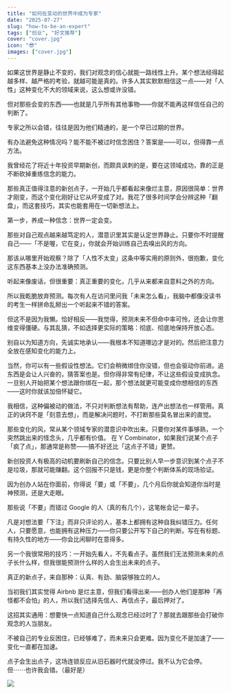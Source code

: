 ```yaml
---
title: "如何在变动的世界中成为专家"
date: "2025-07-27"
slug: "how-to-be-an-expert"
tags: ["创业", "好文推荐"]
cover: "cover.jpg"
icon: "😎"
images: ["cover.jpg"]
---
```

如果这世界是静止不变的，我们对观念的信心就能一路线性上升。某个想法经得起越多样、越严格的考验，就越可能是真的。许多人其实默默相信这一点——对「人性」这种变化不大的领域来说，这么想或许没错。



但对那些会变的东西——也就是几乎所有其他事物——你就不能再这样信任自己的判断了。



专家之所以会错，往往是因为他们精通的，是一个早已过期的世界。



有办法避免这种情况吗？能不能不被过时信念困住？答案是——可以，但得靠一点方法。



我曾经花了将近十年投资早期新创，而颇具讽刺的是，要在这领域成功，靠的正是不断砍掉重练信念的能力。



那些真正值得注意的新创点子，一开始几乎都看起来像烂主意，原因很简单：世界才刚变，而这个变化刚好让它从坏变成了对。我花了很多时间学会分辨这种「翻盘」，而这套技巧，其实也能套用在一切新想法上。



第一步，养成一种信念：世界一定会变。



那些对自己观点越来越笃定的人，潜意识里其实是认定世界静止。只要你不时提醒自己——「不是喔，它在变」，你就会开始训练自己去嗅出风的方向。



那该从哪里开始观察？除了「人性不太变」这条中等实用的原则外，很抱歉，变化这东西基本上没办法准确预测。



听起来像废话，但很重要：真正重要的变化，几乎从来都来自意料之外的方向。



所以我乾脆放弃预测。每次有人在访问里问我「未来怎么看」，我脑中都像没读书的考生一样拼命乱掰出一个听起来不错的答案。



但这不是因为我懒。恰好相反——我觉得，预测未来不但命中率可怜，还会让你思维变得僵硬。与其乱猜，不如选择更实际的策略：彻底、彻底地保持开放心态。



别自以为知道方向，先诚实地承认——我根本不知道哪边才是对的。然后把注意力全放在感知变化的能力上。



当然，你可以有一些假设性想法。它们会稍微绑住你没错，但也会驱动你前进。追东西是会让人兴奋的，猜答案也是。但你得非常有纪律，不让这些假设变成执念。
一旦别人开始把某个想法跟你绑在一起，那个想法就更可能变成你想相信的东西——这时你就该加倍怀疑它。



我相信，这种偏被动的做法，不只对判断想法有帮助，连产出想法也一样管用。真正的诀窍不是「刻意去想」，而是解决问题时，不打断那些莫名冒出来的直觉。



那些变化的风，常从某个领域专家的潜意识中吹出来。只要你对某件事够熟，一个突然跳出来的怪念头，几乎都有价值。
在 Y Combinator，如果我们说某个点子「疯了点」，那通常是称赞——搞不好还比「这点子不错」更赞。



新创投资人有极高的动机要刷新自己的信念。只要比别人早一步意识到某个点子不是垃圾，那就可能赚翻。这个回报不只是钱，更是你整个判断体系的现场验证。



因为创办人站在你面前，你得说「要」或「不要」，几个月后你就会知道你当时是神预测，还是大走眼。



那些说「不要」而错过 Google 的人（真的有几个），这笔帐会记一辈子。



凡是对想法要「下注」而非只评论的人，基本上都拥有这种自我纠错压力。任何人，只要愿意，也能拥有这种压力——你只要公开写下自己的判断。写在有标题、有持久性的地方——你会比闲聊时在意得多。



另一个我很常用的技巧：一开始先看人，不先看点子。虽然我们无法预测未来的点子长什么样，但我很能预测什么样的人会生出未来的点子。



真正的新点子，来自那种：认真、有劲、脑袋够独立的人。



当初我们其实觉得 Airbnb 是烂主意，但我们看得出来——创办人他们是那种「再怪都不会怕」的人，所以我们选择先信人、再信点子，最后押对了。



这招其实通用：想要快一点知道自己什么观念已经过时了？那就去跟那些会打破你观念的人当朋友。



不被自己的专业反困住，已经够难了，而未来只会更难。因为变化不是加速了——变化一直都在加速。



点子会生出点子，这场连锁反应从旧石器时代就没停过。我不认为它会停。
但⋯⋯也许我会错。（最好是）




![](https://prod-files-secure.s3.us-west-2.amazonaws.com/112d0858-5090-4d34-a606-b75eb8d65fd2/46476355-9cf3-4e99-9b7a-3531bc426380/1000202064.png?X-Amz-Algorithm=AWS4-HMAC-SHA256&X-Amz-Content-Sha256=UNSIGNED-PAYLOAD&X-Amz-Credential=ASIAZI2LB466WMSC6GCZ%2F20250913%2Fus-west-2%2Fs3%2Faws4_request&X-Amz-Date=20250913T163201Z&X-Amz-Expires=3600&X-Amz-Security-Token=IQoJb3JpZ2luX2VjEMz%2F%2F%2F%2F%2F%2F%2F%2F%2F%2FwEaCXVzLXdlc3QtMiJIMEYCIQD3%2FbFJj88BzcB45PTs6UiBaXWc%2ByeGZjqj%2BVd06qqWfQIhAIl1unr75clle1K44XFDJAtH6aMo%2BMW3yxYhwmUZ6DCpKv8DCEUQABoMNjM3NDIzMTgzODA1IgzT6PJP9GxhCxHWSuMq3AMTZ%2BDAHhR7YxsHB%2FkFPxgGGgHdbRwYHaF1oK74UhqfDhkKtHy2lU6O3oS29O7pQV8%2BfNwLhpVdI7q24zC9m9nlEA%2BMjXEq4jsneoz8OGSxY7n35gMJ%2BI6%2FE0ry9lto74WDRNtE%2B9bEW7Bkd34ysOZffdUR3vaFKcZGYRsyI792T9H57ttN6o0nqiBcd1Ti7WisWwit8InzelIy1qQc%2Fb19%2BzyYFKGVcWrJAxtIgm7SdcLet6JJllVPLpK35HlhIkbobSOBcvjvFqFVA7J3yKhgiabfS%2BDjzm7YnLGI9BN2YVIJ%2BUpIAKUm6dbh74HyT9SqKein7tXOSUK%2FlYs%2FD0n566CDu41R2XH%2F54KspL9K4pZScgLU6y24nJD79QwNpNlFIZ3EUabQIjYtuFg681ckdDb1wLOmNhW826jF3di9S2dhBXKJuPTgHJgX3vnQIEjN72Wsapm%2FuPreRkFvqrS5KUUG5PmpFQrW0no2rOAojtyZehUm7ZHx9Qn8G9gu8Z6Eh6SaIIH%2FTeGcq%2FMOAkM2hawcD3OGTGUU3pi1%2B6kr30MEoZ%2FtB0O8Hdb%2FfLVO%2FJRglgwdQULH0FHE%2FApCgDyhmMQfHdShcZ01ADg7cUQtx5SDqY82Ii%2FfuYj%2FiDD3vJXGBjqkAYs1jpypDUCmMlcYBRzRadNceKg58t7WrQdC%2BjjMVfERPcJnz26qZPswXdxOwagUCwDEZtcvq2pKef7hU%2FKnPaUfChb6Gb%2FI1iRA%2BsKnlJ0T69%2F3mPeJ%2BmBnLR8c2urBcgJ0IdzHXAuYRJP3dReNbczGR1feJ04TH6Jg4s8JEmlpO1F2axLfpWN1wVuJpEgB1R%2B2dYrtUAkO8GBrezY1NkoUMm9Z&X-Amz-Signature=53311b70c6f74342f85b70b84fe743e04d8350113b5a85afa66d5faeff9ffb10&X-Amz-SignedHeaders=host&x-amz-checksum-mode=ENABLED&x-id=GetObject)

